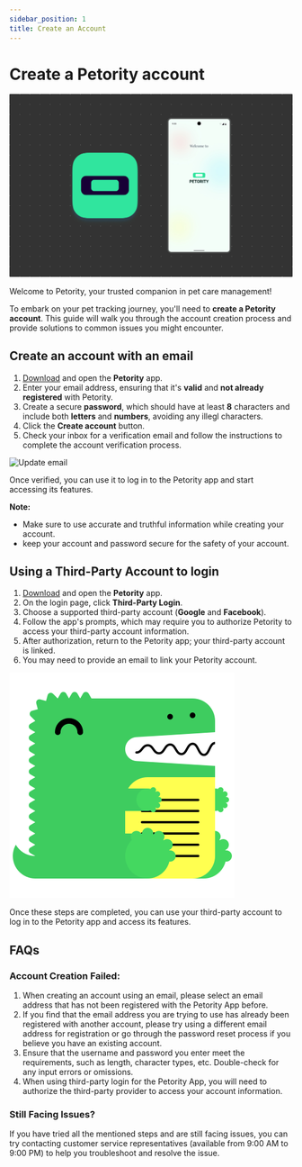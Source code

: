 ```yaml
---
sidebar_position: 1
title: Create an Account
---
```


# Create a Petority account
![Update email](/img/manage-account/Welcome.jpg)

Welcome to Petority, your trusted companion in pet care management!

To embark on your pet tracking journey, you'll need to **create a Petority account**. This guide will walk you through the account creation process and provide solutions to common issues you might encounter.
## Create an account with an email
1. [Download](/docs/petority/intro) and open the **Petority** app.
2. Enter your email address, ensuring that it's **valid** and **not already registered** with Petority.
3. Create a secure **password**, which should have at least **8** characters and include both **letters** and **numbers**, avoiding any illegl characters.
4. Click the **Create account** button.
5. Check your inbox for a verification email and follow the instructions to complete the account verification process.

![Update email](/img/manage-account/Email.gif)

Once verified, you can use it to log in to the Petority app and start accessing its features.

**Note:**

+ Make sure to use accurate and truthful information while creating your account.
+ keep your account and password secure for the safety of your account.

## Using a Third-Party Account to login
1. [Download](/docs/petority/get-to-know/intro) and open the **Petority** app.
2. On the login page, click **Third-Party Login**.
3. Choose a supported third-party account  (**Google** and **Facebook**).
4. Follow the app's prompts, which may require you to authorize Petority to access your third-party account information.
5. After authorization, return to the Petority app; your third-party account is linked.
6. You may need to provide an email to link your Petority account.

![Third-Party](/img/logo.svg)
  
Once these steps are completed, you can use your third-party account to log in to the Petority app and access its features.

## FAQs
### Account Creation Failed:
1. When creating an account using an email, please select an email address that has not been registered with the Petority App before.
2. If you find that the email address you are trying to use has already been registered with another account, please try using a different email address for registration or go through the password reset process if you believe you have an existing account.
3. Ensure that the username and password you enter meet the requirements, such as length, character types, etc. Double-check for any input errors or omissions.
4. When using third-party login for the Petority App, you will need to authorize the third-party provider to access your account information.

### Still Facing Issues?
If you have tried all the mentioned steps and are still facing issues, you can try contacting customer service representatives (available from 9:00 AM to 9:00 PM) to help you troubleshoot and resolve the issue.

